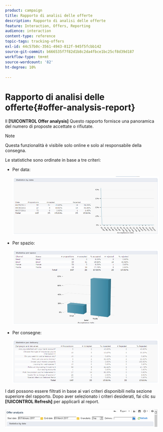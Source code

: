 ```yaml
---
product: campaign
title: Rapporto di analisi delle offerte
description: Rapporto di analisi delle offerte
feature: Interaction, Offers, Reporting
audience: interaction
content-type: reference
topic-tags: tracking-offers
exl-id: 44c57b0c-3561-4943-812f-945f5fcbb142
source-git-commit: b666535f7f82d1b8c2da4fbce1bc25cf8d39d187
workflow-type: tm+mt
source-wordcount: '82'
ht-degree: 10%

---
```


# Rapporto di analisi delle offerte{#offer-analysis-report}



Il **[!UICONTROL Offer analysis]** Questo rapporto fornisce una panoramica del numero di proposte accettate o rifiutate.

>[!NOTE]
>
>Questa funzionalità è visibile solo online e solo al responsabile della consegna.

Le statistiche sono ordinate in base a tre criteri:

* Per data:

  ![](assets/offer_report_perdate.png)

* Per spazio:

  ![](assets/offer_report_perspaces.png)

* Per consegne:

  ![](assets/offer_report_perdeliveries.png)

I dati possono essere filtrati in base ai vari criteri disponibili nella sezione superiore del rapporto. Dopo aver selezionato i criteri desiderati, fai clic su **[!UICONTROL Refresh]** per applicarli al report.

![](assets/offer_report_criteria.png)
